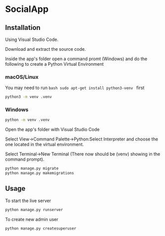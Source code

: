 # SocialApp

## Installation

Using Visual Studio Code.

Download and extract the source code.

Inside the app's folder open a command promt (Windows) and do the following to create a Python Virtual Environment

### macOS/Linux
You may need to run ```bash sudo apt-get install python3-venv ``` first

```bash
python3 -m venv .venv
```
### Windows
```bash
python -m venv .venv
```
Open the app's folder with Visual Studio Code

Select View->Command Palette->Python:Select Interpreter and choose the one located in the virtual environment.

Select Terminal->New Terminal (There now should be (venv) showing in the command prompt).

```python 
python manage.py migrate 
python manage.py makemigrations
```

## Usage
To start the live server
```python 
python manage.py runserver
```
To create new admin user
```python 
python manage.py createsuperuser
```

